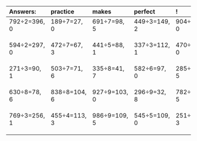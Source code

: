 | Answers: | practice | makes | perfect | ! |
| :--- | :--- | :--- | :--- | :--- |
| 792÷2=396, 0 | 189÷7=27, 0 | 691÷7=98, 5 | 449÷3=149, 2 | 904÷2=452, 0 | 
|   |   |   |   |   | 
|   |   |   |   |   | 
|   |   |   |   |   | 
| 594÷2=297, 0 | 472÷7=67, 3 | 441÷5=88, 1 | 337÷3=112, 1 | 470÷2=235, 0 | 
|   |   |   |   |   | 
|   |   |   |   |   | 
|   |   |   |   |   | 
| 271÷3=90, 1 | 503÷7=71, 6 | 335÷8=41, 7 | 582÷6=97, 0 | 285÷7=40, 5 | 
|   |   |   |   |   | 
|   |   |   |   |   | 
|   |   |   |   |   | 
| 630÷8=78, 6 | 838÷8=104, 6 | 927÷9=103, 0 | 296÷9=32, 8 | 782÷7=111, 5 | 
|   |   |   |   |   | 
|   |   |   |   |   | 
|   |   |   |   |   | 
| 769÷3=256, 1 | 455÷4=113, 3 | 986÷9=109, 5 | 545÷5=109, 0 | 251÷8=31, 3 | 
|   |   |   |   |   | 
|   |   |   |   |   | 
|   |   |   |   |   | 
